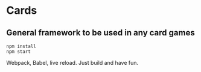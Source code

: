 
# Cards

General framework to be used in any card games
---

```
npm install
npm start
```

Webpack, Babel, live reload. Just build and have fun.
